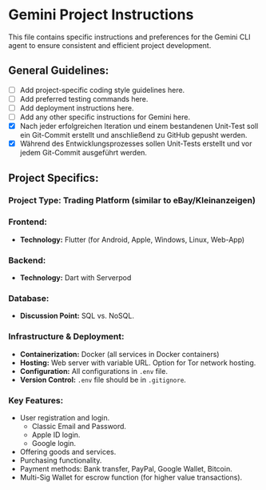 # Gemini Project Instructions

This file contains specific instructions and preferences for the Gemini CLI agent to ensure consistent and efficient project development.

## General Guidelines:
- [ ] Add project-specific coding style guidelines here.
- [ ] Add preferred testing commands here.
- [ ] Add deployment instructions here.
- [ ] Add any other specific instructions for Gemini here.
- [x] Nach jeder erfolgreichen Iteration und einem bestandenen Unit-Test soll ein Git-Commit erstellt und anschließend zu GitHub gepusht werden.
- [x] Während des Entwicklungsprozesses sollen Unit-Tests erstellt und vor jedem Git-Commit ausgeführt werden.

## Project Specifics:
### Project Type: Trading Platform (similar to eBay/Kleinanzeigen)

### Frontend:
- **Technology:** Flutter (for Android, Apple, Windows, Linux, Web-App)

### Backend:
- **Technology:** Dart with Serverpod

### Database:
- **Discussion Point:** SQL vs. NoSQL.

### Infrastructure & Deployment:
- **Containerization:** Docker (all services in Docker containers)
- **Hosting:** Web server with variable URL. Option for Tor network hosting.
- **Configuration:** All configurations in `.env` file.
- **Version Control:** `.env` file should be in `.gitignore`.

### Key Features:
- User registration and login.
    - Classic Email and Password.
    - Apple ID login.
    - Google login.
- Offering goods and services.
- Purchasing functionality.
- Payment methods: Bank transfer, PayPal, Google Wallet, Bitcoin.
- Multi-Sig Wallet for escrow function (for higher value transactions).